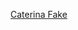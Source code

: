 [Caterina Fake](https://techcrunch.com/2018/01/24/founders-caterina-fake-and-jyri-engestrom-make-it-official-with-a-new-venture-fund-yes-vc/
)
